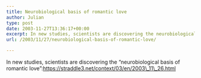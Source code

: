 ```yaml
---
title: Neurobiological basis of romantic love
author: Julian
type: post
date: 2003-11-27T13:36:17+00:00
excerpt: In new studies, scientists are discovering the neurobiological underpinnings of romantic love.
url: /2003/11/27/neurobiological-basis-of-romantic-love/

---
```

In new studies, scientists are discovering the &#8220;neurobiological basis of romantic love&#8221;:https://straddle3.net/context/03/en/2003\_11\_26.html
